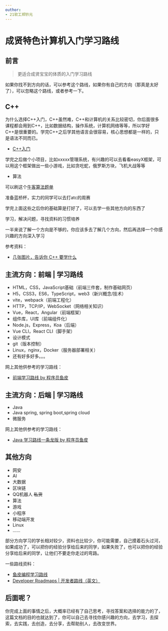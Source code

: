 ```yaml
---
outhor: 
- 21软工郑钤元
---
```

# 成贤特色计算机入门学习路线

## 前言

> 更适合成贤宝宝的体质的入门学习路线

如果你找不到方向的话，可以参考这个路线，如果你有自己的方向（那真是太好了），可以忽略这个路线，或者参考一下。

## C++

为什么选择C++入门，C++虽然难，C++和计算机的关系比较密切，你后面很多课程都会用到C++，比如数据结构，操作系统，计算机网络等等，所以学好C++是很重要的。学完C++之后学其他语言会很容易，核心思想都是一样的，只是语法不同而已。

- [C++入门](./C/C++入门.md)

学完之后做个小项目，比如xxxxx管理系统，有兴趣的可以去看看easyX框架，可以用这个框架做出一些小游戏，比如贪吃蛇，俄罗斯方块，飞机大战等等

- 算法

可以刷这个[牛客算法题单](../比赛-/牛客算法题单.md)

准备蓝桥杯，实力的同学可以去打atc的周赛

学完上面这些之后你的基础算是打好了，可以去学一些其他方向的东西了

学习，解决问题，寻找资料的习惯培养

一半来说了解一个方向是不够的，你应该多去了解几个方向，然后再选择一个你感兴趣的方向深入学习

参考资料：
- [几张图片，告诉你 C++ 要学什么](https://mp.weixin.qq.com/s/_gqd-THcE-0V7ZZbiTRJpQ)

## 主流方向：前端 | 学习路线
<!-- TODO:介绍前端 -->

- HTML，CSS，JavaScript基础（前端三件套，制作基础网页）
- H5，CSS3，ES6，TypeScript，web3（新兴概念/技术）
- vite，webpack（前端工程化）
- HTTP，TCP/IP，WebSocket（网络相关知识）
- Vue，React，Angular（前端框架）
- 组件库，UI库（前端组件化）
- Node.js，Express，Koa（后端）
- Vue CLI，React CLI（脚手架）
- 设计模式
- git（版本控制）
- Linux，nginx，Docker（服务器部署相关）
- 还有好多好多。。。


网上其他供参考的学习路线：
- [前端学习路线 by 程序员鱼皮](https://gitee.com/liyupi/code-roadmap/blob/main/docs/roadmap/%E5%89%8D%E7%AB%AF%E5%AD%A6%E4%B9%A0%E8%B7%AF%E7%BA%BF.md)
<!-- TODO:增加路线资源 -->

## 主流方向：后端 | 学习路线
<!-- TODO:介绍后端 -->
- Java
- Java spring, spring boot,spring cloud
- 微服务

网上其他供参考的学习路线：
- [Java 学习路线一条龙版 by 程序员鱼皮](https://gitee.com/liyupi/code-roadmap/blob/main/docs/roadmap/Java%E5%AD%A6%E4%B9%A0%E8%B7%AF%E7%BA%BF.md)
<!-- TODO:增加路线资源 -->


## 其他方向

- 网安
- AI
- 大数据
- 区块链
- QQ机器人  ~~私货~~
- 算法
- 游戏
- 小程序
- 移动端开发
- Linux
- ……

部分方向学习的学长相对较少，资料也比较少，你可能需要，自己摸着石头过河，如果成功了，可以把你的经验分享给后来的同学，如果失败了，也可以把你的经验分享给后来的同学，让他们不要走你走过的弯路。

一些路线资料：

- [鱼皮编程学习路线](https://luxian.yupi.icu/#/)
- [Developer Roadmaps | 开发者路线（英文）](https://roadmap.sh/)

## 后面呢？

你完成上面的事情之后，大概率已经有了自己思考，寻找答案和选择的能力的了，这篇文档的目的也就达到了，你可以自己去寻找你感兴趣的方向，去学习，去探索，去实践，去创造，去分享，去帮助别人，去改变世界。